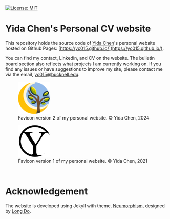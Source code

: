 [![License: MIT](https://img.shields.io/badge/License-MIT-brightgreen.svg)](https://opensource.org/licenses/MIT)

# Yida Chen's Personal CV website
This repository holds the source code of [Yida Chen](https://github.com/yc015)'s personal website hosted on Github Pages: [https://yc015.github.io/](https://yc015.github.io/). 

You can find my contact, Linkedin, and CV on the website. The bulletin board section also reflects what projects I am currently working on. If you find any issues or have suggestions to improve my site, please contact me via the email, <yc015@bucknell.edu>.


<figure class="image">
    <img src="assets/favicon/favicon.png" width="100" height="" />
    <figcaption>Favicon version 2 of my personal website. &copy Yida Chen, 2024 </figcaption>
</figure>

<figure class="image">
    <img src="assets/favicon/favicon_v1/favicon.png" width="100" height="" />
    <figcaption>Favicon version 1 of my personal website. &copy Yida Chen, 2021 </figcaption>
</figure>
<br>

# Acknowledgement
The website is developed using Jekyll with theme, [Neumorphism](https://github.com/longpdo/neumorphism), designed by [Long Do](https://github.com/longpdo).

